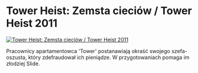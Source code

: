 Tower Heist: Zemsta cieciów / Tower Heist 2011 
=============
[![Tower Heist: Zemsta cieciów / Tower Heist 2011 ](http://vidos.pl/images/player.gif)](http://vidos.pl/tower-heist-zemsta-cieciow-tower-heist-2011)

 Pracownicy apartamentowca 'Tower' postanawiają okraść swojego szefa-oszusta, który zdefraudował ich pieniądze. W przygotowaniach pomaga im złodziej Slide.
